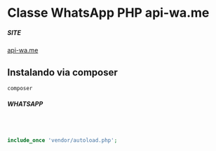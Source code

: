 # Classe WhatsApp PHP api-wa.me 

##### SITE 
 
<a href="https://api-wa.me">api-wa.me</a>


## Instalando via composer 

```
composer  

```

#####  WHATSAPP   

```php
 
 
 
include_once 'vendor/autoload.php';

 

 
```

